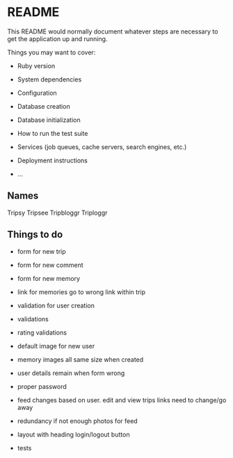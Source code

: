 # README

This README would normally document whatever steps are necessary to get the
application up and running.

Things you may want to cover:

* Ruby version

* System dependencies

* Configuration

* Database creation

* Database initialization

* How to run the test suite

* Services (job queues, cache servers, search engines, etc.)

* Deployment instructions

* ...

## Names
Tripsy
Tripsee
Tripbloggr
Triploggr


## Things to do
<!-- - update login /signup page -->
<!-- - form for new user -->
- form for new trip
- form for new comment
- form for new memory
- link for memories go to wrong link within trip
- validation for user creation
- validations
- rating validations
- default image for new user
- memory images all same size when created
- user details remain when form wrong
- proper password
- feed changes based on user. edit and view trips links need to change/go away
- redundancy if not enough photos for feed
- layout with heading login/logout button

- tests
